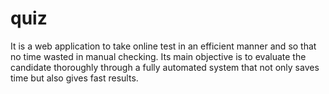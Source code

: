 quiz
====

 It is a web application to take online test in an efficient manner and so that no time wasted in manual checking. Its main objective is to evaluate the candidate thoroughly through a fully automated system that not only saves time but also gives fast results.
